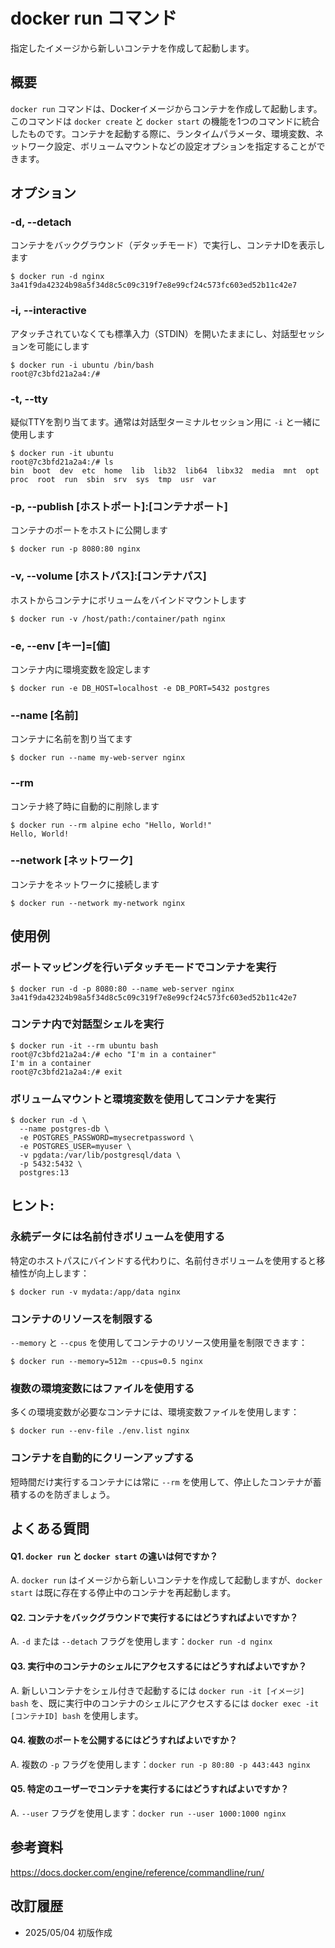 # docker run コマンド

指定したイメージから新しいコンテナを作成して起動します。

## 概要

`docker run` コマンドは、Dockerイメージからコンテナを作成して起動します。このコマンドは `docker create` と `docker start` の機能を1つのコマンドに統合したものです。コンテナを起動する際に、ランタイムパラメータ、環境変数、ネットワーク設定、ボリュームマウントなどの設定オプションを指定することができます。

## オプション

### **-d, --detach**

コンテナをバックグラウンド（デタッチモード）で実行し、コンテナIDを表示します

```console
$ docker run -d nginx
3a41f9da42324b98a5f34d8c5c09c319f7e8e99cf24c573fc603ed52b11c42e7
```

### **-i, --interactive**

アタッチされていなくても標準入力（STDIN）を開いたままにし、対話型セッションを可能にします

```console
$ docker run -i ubuntu /bin/bash
root@7c3bfd21a2a4:/#
```

### **-t, --tty**

疑似TTYを割り当てます。通常は対話型ターミナルセッション用に `-i` と一緒に使用します

```console
$ docker run -it ubuntu
root@7c3bfd21a2a4:/# ls
bin  boot  dev  etc  home  lib  lib32  lib64  libx32  media  mnt  opt  proc  root  run  sbin  srv  sys  tmp  usr  var
```

### **-p, --publish [ホストポート]:[コンテナポート]**

コンテナのポートをホストに公開します

```console
$ docker run -p 8080:80 nginx
```

### **-v, --volume [ホストパス]:[コンテナパス]**

ホストからコンテナにボリュームをバインドマウントします

```console
$ docker run -v /host/path:/container/path nginx
```

### **-e, --env [キー]=[値]**

コンテナ内に環境変数を設定します

```console
$ docker run -e DB_HOST=localhost -e DB_PORT=5432 postgres
```

### **--name [名前]**

コンテナに名前を割り当てます

```console
$ docker run --name my-web-server nginx
```

### **--rm**

コンテナ終了時に自動的に削除します

```console
$ docker run --rm alpine echo "Hello, World!"
Hello, World!
```

### **--network [ネットワーク]**

コンテナをネットワークに接続します

```console
$ docker run --network my-network nginx
```

## 使用例

### ポートマッピングを行いデタッチモードでコンテナを実行

```console
$ docker run -d -p 8080:80 --name web-server nginx
3a41f9da42324b98a5f34d8c5c09c319f7e8e99cf24c573fc603ed52b11c42e7
```

### コンテナ内で対話型シェルを実行

```console
$ docker run -it --rm ubuntu bash
root@7c3bfd21a2a4:/# echo "I'm in a container"
I'm in a container
root@7c3bfd21a2a4:/# exit
```

### ボリュームマウントと環境変数を使用してコンテナを実行

```console
$ docker run -d \
  --name postgres-db \
  -e POSTGRES_PASSWORD=mysecretpassword \
  -e POSTGRES_USER=myuser \
  -v pgdata:/var/lib/postgresql/data \
  -p 5432:5432 \
  postgres:13
```

## ヒント:

### 永続データには名前付きボリュームを使用する

特定のホストパスにバインドする代わりに、名前付きボリュームを使用すると移植性が向上します：

```console
$ docker run -v mydata:/app/data nginx
```

### コンテナのリソースを制限する

`--memory` と `--cpus` を使用してコンテナのリソース使用量を制限できます：

```console
$ docker run --memory=512m --cpus=0.5 nginx
```

### 複数の環境変数にはファイルを使用する

多くの環境変数が必要なコンテナには、環境変数ファイルを使用します：

```console
$ docker run --env-file ./env.list nginx
```

### コンテナを自動的にクリーンアップする

短時間だけ実行するコンテナには常に `--rm` を使用して、停止したコンテナが蓄積するのを防ぎましょう。

## よくある質問

#### Q1. `docker run` と `docker start` の違いは何ですか？
A. `docker run` はイメージから新しいコンテナを作成して起動しますが、`docker start` は既に存在する停止中のコンテナを再起動します。

#### Q2. コンテナをバックグラウンドで実行するにはどうすればよいですか？
A. `-d` または `--detach` フラグを使用します：`docker run -d nginx`

#### Q3. 実行中のコンテナのシェルにアクセスするにはどうすればよいですか？
A. 新しいコンテナをシェル付きで起動するには `docker run -it [イメージ] bash` を、既に実行中のコンテナのシェルにアクセスするには `docker exec -it [コンテナID] bash` を使用します。

#### Q4. 複数のポートを公開するにはどうすればよいですか？
A. 複数の `-p` フラグを使用します：`docker run -p 80:80 -p 443:443 nginx`

#### Q5. 特定のユーザーでコンテナを実行するにはどうすればよいですか？
A. `--user` フラグを使用します：`docker run --user 1000:1000 nginx`

## 参考資料

https://docs.docker.com/engine/reference/commandline/run/

## 改訂履歴

- 2025/05/04 初版作成